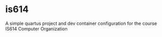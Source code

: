 # is614
A simple quartus project and dev container configuration for the course IS614 Computer Organization
